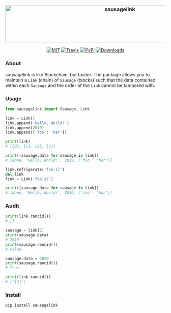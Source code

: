 <h3 align="center">
  <img src="https://raw.githubusercontent.com/maxhumber/sausagelink/master/images/logo.png" width="704px" height="116px" alt="sausagelink">
</h3>
<p align="center">
  <a href="https://opensource.org/licenses/MIT"><img alt="MIT" src="https://img.shields.io/github/license/maxhumber/sausagelink.svg"></a>
  <a href="https://travis-ci.org/maxhumber/sausagelink"><img alt="Travis" src="https://img.shields.io/travis/maxhumber/sausagelink.svg"></a>
  <a href="https://pypi.python.org/pypi/sausagelink"><img alt="PyPI" src="https://img.shields.io/pypi/v/sausagelink.svg"></a>
  <a href="https://pypi.python.org/pypi/sausagelink"><img alt="Downloads" src="https://img.shields.io/pypi/dw/sausagelink.svg"></a>
</p>



### About

sausagelink is like Blockchain, but tastier. The package allows you to maintain a `Link` (chain) of `Sausage` (blocks) such that the data contained within each `Sausage` and the order of the `Link` cannot be tampered with.

### Usage

```python
from sausagelink import Sausage, Link

link = Link()
link.append('Hello, World!')
link.append(2019)
link.append({'foo': 'bar'})

print(link)
# [⎨0⎬, ⎨1⎬, ⎨2⎬, ⎨3⎬]

print([sausage.data for sausage in link])
# [None, 'Hello, World!', 2019, {'foo': 'bar'}]

link.refrigerate('foo.sl')
del link
link = Link('foo.sl')

print([sausage.data for sausage in link])
# [None, 'Hello, World!', 2019, {'foo': 'bar'}]
```

### Audit

```python
print(link.rancid())
# []

sausage = link[2]
print(sausage.data)
# 2019
print(sausage.rancid())
# False

sausage.data = 2020
print(sausage.rancid())
# True

print(link.rancid())
# ['⎨2⎬']
```

### Install

`pip install sausagelink`
